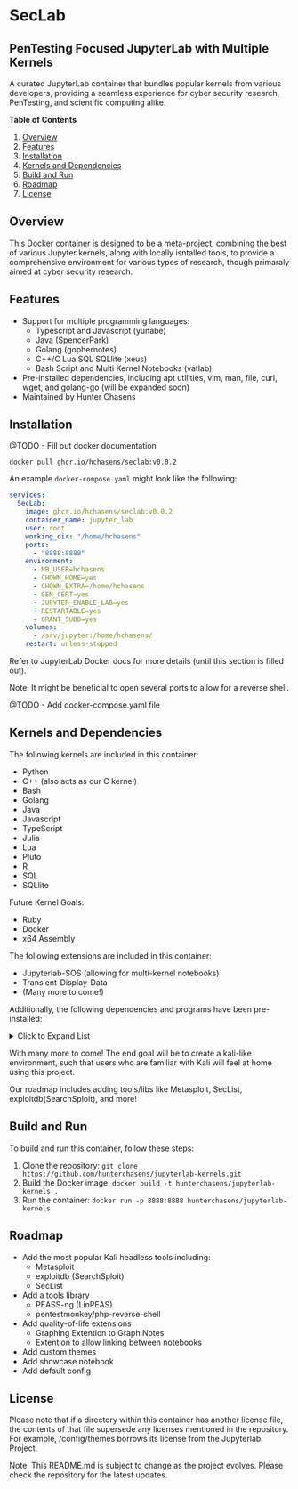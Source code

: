 SecLab
===============

PenTesting Focused JupyterLab with Multiple Kernels
---------------------------------------------------

A curated JupyterLab container that bundles popular kernels from various developers, providing a seamless experience for cyber security research, PenTesting, and scientific computing alike.

**Table of Contents**

1. [Overview](#overview)
2. [Features](#features)
3. [Installation](#installation)
4. [Kernels and Dependencies](#kernels-and-dependencies)
5. [Build and Run](#build-and-run)
6. [Roadmap](#roadmap)
7. [License](#license)

**Overview**
------------

This Docker container is designed to be a meta-project, combining the best of various Jupyter kernels, along with locally isntalled tools, to provide a comprehensive environment for various types of research, though primaraly aimed at cyber security research.

**Features**
------------

* Support for multiple programming languages:
	+ Typescript and Javascript (yunabe)
	+ Java (SpencerPark)
	+ Golang (gophernotes)
	+ C++/C Lua SQL SQLlite (xeus)
	+ Bash Script and Multi Kernel Notebooks (vatlab)
* Pre-installed dependencies, including apt utilities, vim, man, file, curl, wget, and golang-go (will be expanded soon)
* Maintained by Hunter Chasens

**Installation**
--------------

@TODO - Fill out docker documentation

`docker pull ghcr.io/hchasens/seclab:v0.0.2`

An example `docker-compose.yaml` might look like the following: 

```yaml
services:
  SecLab:
    image: ghcr.io/hchasens/seclab:v0.0.2
    container_name: jupyter_lab
    user: root
    working_dir: "/home/hchasens"
    ports:
      - "8888:8888"
    environment:
      - NB_USER=hchasens
      - CHOWN_HOME=yes
      - CHOWN_EXTRA=/home/hchasens
      - GEN_CERT=yes
      - JUPYTER_ENABLE_LAB=yes
      - RESTARTABLE=yes
      - GRANT_SUDO=yes
    volumes:
      - /srv/jupyter:/home/hchasens/
    restart: unless-stopped
```


Refer to JupyterLab Docker docs for more details (until this section is filled out). 

Note: It might be beneficial to open several ports to allow for a reverse shell.

@TODO - Add docker-compose.yaml file

**Kernels and Dependencies**
---------------------------

The following kernels are included in this container:

* Python
* C++ (also acts as our C kernel)
* Bash
* Golang
* Java
* Javascript
* TypeScript
* Julia
* Lua
* Pluto
* R
* SQL
* SQLlite

Future Kernel Goals:
* Ruby
* Docker
* x64 Assembly

The following extensions are included in this container:
* Jupyterlab-SOS (allowing for multi-kernel notebooks)
* Transient-Display-Data
* (Many more to come!)

Additionally, the following dependencies and programs have been pre-installed:

<details>
  <summary>Click to Expand List</summary>

> 7zip aircrack-ng apache2 arp-scan arping atftpd axel bind9-dnsutils binwalk bluez bluez-hcidump bully cadaver cewl chntpw cifs-utils clang  creddump7 crunch  cryptsetup cryptsetup-initramfs cryptsetup-nuke-password default-mysql-server dirb dmitry dns2tcp dnsenum dnsrecon dos2unix ethtool exiv2 expect ffuf fierce fping gdisk git hashcat hashdeep hashid  hping3 hydra i2c-tools ifenslave ike-scan  inetsim iodine iw john libimage-exiftool-perl macchanger magicrescue maskprocessor masscan minicom miredo mitmproxy  nasm nbtscan ncrack ncurses-hexedit netdiscover netmask netsed netsniff-ng nfs-common ngrep nikto nmap onesixtyone openvpn patator php php-mysql pixiewps plocate proxychains4 proxytunnel ptunnel python-is-python3 python3-impacket python3-pip python3-scapy python3-virtualenv radare2 rake reaver redsocks rfkill samba samdump2 sbd scalpel screen scrounge-ntfs sendemail sleuthkit smbmap snmp snmpd socat sqlmap ssldump sslh sslscan sslsplit statsprocessor stunnel4 swaks tcpick tcpreplay telnet testdisk tftp-hpa thc-ipv6  traceroute udptunnel unrar unar upx-ucl vboot-kernel-utils vboot-utils vim vlan vpnc wafw00f weevely wfuzz whatweb whois wifite xxd netcat tcpdump curl wget gobuster

</details>

With many more to come! The end goal will be to create a kali-like environment, such that users who are familiar with Kali will feel at home using this project.

Our roadmap includes adding tools/libs like Metasploit, SecList, exploitdb(SearchSploit), and more!

**Build and Run**
------------------
To build and run this container, follow these steps:

1. Clone the repository: `git clone https://github.com/hunterchasens/jupyterlab-kernels.git`
2. Build the Docker image: `docker build -t hunterchasens/jupyterlab-kernels .`
3. Run the container: `docker run -p 8888:8888 hunterchasens/jupyterlab-kernels`

**Roadmap**
------------------

* Add the most popular Kali headless tools including:
    + Metasploit
    + exploitdb (SearchSploit)
    + SecList
* Add a tools library
    + PEASS-ng (LinPEAS)
    + pentestmonkey/php-reverse-shell
* Add quality-of-life extensions
    + Graphing Extention to Graph Notes
    + Extention to allow linking between notebooks
* Add custom themes 
* Add showcase notebook
* Add default config


**License**
------------------
Please note that if a directory within this container has another license file, the contents of that file supersede any licenses mentioned in the repository. For example, /config/themes borrows its license from the Jupyterlab Project.

Note: This README.md is subject to change as the project evolves. Please check the repository for the latest updates.





